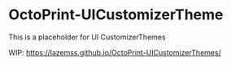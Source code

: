 # OctoPrint-UICustomizerTheme
This is a placeholder for UI CustomizerThemes

WIP: https://lazemss.github.io/OctoPrint-UICustomizerThemes/
